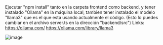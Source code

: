Ejecutar "npm install" tanto en la carpeta frontend como backend, y tener instalado "Ollama"
en la máquina local, tambien tener instalado el modelo "llama3" que es el que esta usando actualmente el código.
(Esto lo puedes cambiar en el archivo server.ts en la dirección "backend/src")
Links:
https://ollama.com/
https://ollama.com/library/llama3



![image](https://github.com/ThomKhas/ollama-analyzer-node/assets/95324804/d379ebc9-407c-4f6b-be9f-28d158b9a183)

